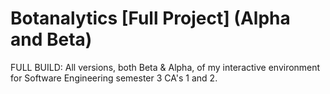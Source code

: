 # Botanalytics [Full Project] (Alpha and Beta)
 FULL BUILD: All versions, both Beta & Alpha, of my interactive environment for Software Engineering semester 3 CA's 1 and 2.
